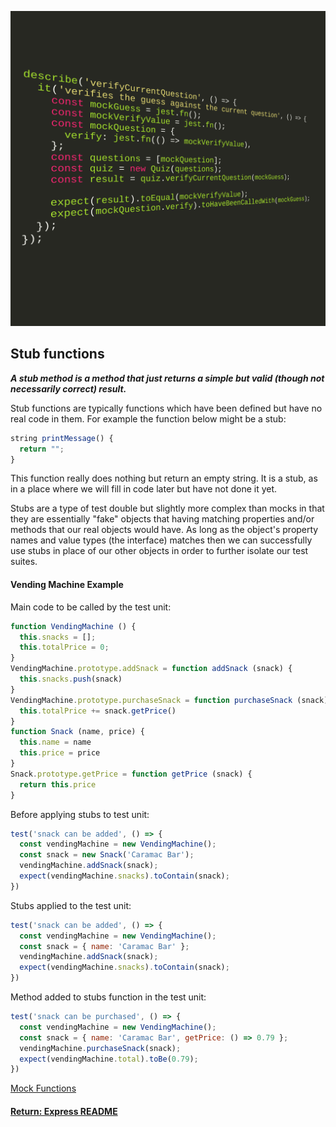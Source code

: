 ![stubsJest](../../img/stubsJest.png)

## Stub functions

___A stub method is a method that just returns a simple but valid (though not necessarily correct) result.___

Stub functions are typically functions which have been defined but have no real code in them. For example the function below might be a stub:
```js
string printMessage() {
  return "";
}
```
This function really does nothing but return an empty string. It is a stub, as in a place where we will fill in code later but have not done it yet.

Stubs are a type of test double but slightly more complex than mocks in that they are essentially "fake" objects that having matching properties and/or methods that our real objects would have. As long as the object's property names and value types (the interface) matches then we can successfully use stubs in place of our other objects in order to further isolate our test suites.

#### Vending Machine Example
Main code to be called by the test unit:
```js
function VendingMachine () {
  this.snacks = [];
  this.totalPrice = 0;
}
VendingMachine.prototype.addSnack = function addSnack (snack) {
  this.snacks.push(snack)
}
VendingMachine.prototype.purchaseSnack = function purchaseSnack (snack) {
  this.totalPrice += snack.getPrice()
}
function Snack (name, price) {
  this.name = name
  this.price = price
}
Snack.prototype.getPrice = function getPrice (snack) {
  return this.price
}
```
Before applying stubs to test unit:
```js
test('snack can be added', () => {
  const vendingMachine = new VendingMachine();
  const snack = new Snack('Caramac Bar');
  vendingMachine.addSnack(snack);
  expect(vendingMachine.snacks).toContain(snack);
})
```
Stubs applied to the test unit:
```js
test('snack can be added', () => {
  const vendingMachine = new VendingMachine();
  const snack = { name: 'Caramac Bar' };
  vendingMachine.addSnack(snack);
  expect(vendingMachine.snacks).toContain(snack);
})
```
Method added to stubs function in the test unit:
```js
test('snack can be purchased', () => {
  const vendingMachine = new VendingMachine();
  const snack = { name: 'Caramac Bar', getPrice: () => 0.79 };
  vendingMachine.purchaseSnack(snack);
  expect(vendingMachine.total).toBe(0.79);
})
```

[Mock Functions](https://facebook.github.io/jest/docs/en/mock-function-api.html)

#### [Return: Express README](../../README.md)
